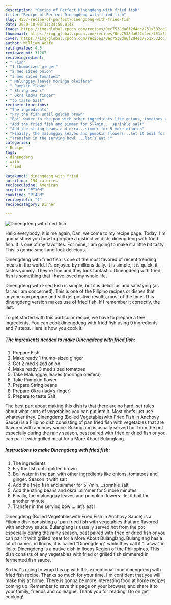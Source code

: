 ```yaml
---
description: "Recipe of Perfect Dinengdeng with fried fish"
title: "Recipe of Perfect Dinengdeng with fried fish"
slug: 4557-recipe-of-perfect-dinengdeng-with-fried-fish
date: 2020-10-03T13:34:50.014Z
image: https://img-global.cpcdn.com/recipes/0ec7538da6f2d4ec/751x532cq70/dinengdeng-with-fried-fish-recipe-main-photo.jpg
thumbnail: https://img-global.cpcdn.com/recipes/0ec7538da6f2d4ec/751x532cq70/dinengdeng-with-fried-fish-recipe-main-photo.jpg
cover: https://img-global.cpcdn.com/recipes/0ec7538da6f2d4ec/751x532cq70/dinengdeng-with-fried-fish-recipe-main-photo.jpg
author: William Wolfe
ratingvalue: 4.5
reviewcount: 31267
recipeingredient:
- " Fish"
- "1 thumbsized ginger"
- "2 med sized onion"
- "3 med sized tomatoes"
- " Malunggay leaves moringa oleifera"
- " Pumpkin flower"
- " String beans"
- " Okra ladys finger"
- "to taste Salt"
recipeinstructions:
- "The ingredients"
- "Fry the fish until golden brown"
- "Boil water in the pan with other ingredients like onions, tomatoes and ginger. Season it with salt"
- "Add the fried fish and simmer for 5-7min....sprinkle salt"
- "Add the string beans and okra...simmer for 5 more minutes"
- "Finally, the malunggay leaves and pumpkin flowers...let it boil for another minute"
- "Transfer in the serving bowl....let’s eat !"
categories:
- Recipe
tags:
- dinengdeng
- with
- fried

katakunci: dinengdeng with fried 
nutrition: 194 calories
recipecuisine: American
preptime: "PT30M"
cooktime: "PT48M"
recipeyield: "4"
recipecategory: Dinner

---
```



![Dinengdeng with fried fish](https://img-global.cpcdn.com/recipes/0ec7538da6f2d4ec/751x532cq70/dinengdeng-with-fried-fish-recipe-main-photo.jpg)

Hello everybody, it is me again, Dan, welcome to my recipe page. Today, I'm gonna show you how to prepare a distinctive dish, dinengdeng with fried fish. It is one of my favorites. For mine, I am going to make it a little bit tasty. This is gonna smell and look delicious.

Dinengdeng with fried fish is one of the most favored of recent trending meals in the world. It's enjoyed by millions daily. It is simple, it is quick, it tastes yummy. They're fine and they look fantastic. Dinengdeng with fried fish is something that I have loved my whole life.

Dinengdeng with Fried Fish is simple, but it is delicious and satisfying (as far as I am concerned). This is one of the Filipino recipes or dishes that anyone can prepare and still get positive results, most of the time. This dinengdeng version makes use of fried fish. If I remember it correctly, the last.


To get started with this particular recipe, we have to prepare a few ingredients. You can cook dinengdeng with fried fish using 9 ingredients and 7 steps. Here is how you cook it.

<!--inarticleads1-->

##### The ingredients needed to make Dinengdeng with fried fish:

1. Prepare  Fish
1. Make ready 1 thumb-sized ginger
1. Get 2 med sized onion
1. Make ready 3 med sized tomatoes
1. Take  Malunggay leaves (moringa oleifera)
1. Take  Pumpkin flower
1. Prepare  String beans
1. Prepare  Okra (lady’s finger)
1. Prepare to taste Salt


The best part about making this dish is that there are no hard, set rules about what sorts of vegetables you can put into it. Most chefs just use whatever they. Dinengdeng (Boiled Vegetableswith Fried Fish in Anchovy Sauce) is a Filipino dish consisting of pan fried fish with vegetables that are flavored with anchovy sauce. Bulanglang is usually served hot from the pot especially during the rainy season, best paired with fried or dried fish or you can pair it with grilled meat for a More About Bulanglang. 

<!--inarticleads2-->

##### Instructions to make Dinengdeng with fried fish:

1. The ingredients
1. Fry the fish until golden brown
1. Boil water in the pan with other ingredients like onions, tomatoes and ginger. Season it with salt
1. Add the fried fish and simmer for 5-7min....sprinkle salt
1. Add the string beans and okra...simmer for 5 more minutes
1. Finally, the malunggay leaves and pumpkin flowers...let it boil for another minute
1. Transfer in the serving bowl....let’s eat !


Dinengdeng (Boiled Vegetableswith Fried Fish in Anchovy Sauce) is a Filipino dish consisting of pan fried fish with vegetables that are flavored with anchovy sauce. Bulanglang is usually served hot from the pot especially during the rainy season, best paired with fried or dried fish or you can pair it with grilled meat for a More About Bulanglang. Bulanglang has a lot of names, in Ilocos, it is called &#34;Dinengdeng&#34; while they call it &#34;Laswa&#34; in Iloilo. Dinengdeng is a native dish in Ilocos Region of the Philippines. This dish consists of any vegetables with fried or grilled fish simmered in fermented fish sauce. 

So that's going to wrap this up with this exceptional food dinengdeng with fried fish recipe. Thanks so much for your time. I'm confident that you will make this at home. There is gonna be more interesting food at home recipes coming up. Remember to save this page on your browser, and share it to your family, friends and colleague. Thank you for reading. Go on get cooking!
